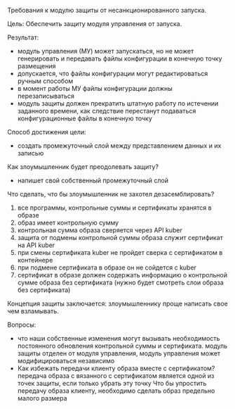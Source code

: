 Требования к модулю защиты от несанкционированного запуска.

Цель: Обеспечить защиту модуля управления от запуска.

Результат:
- модуль управления (МУ) может запускаться, но не может генерировать и передавать файлы конфигурации в конечную точку размещения
- допускается, что файлы конфигурации могут редактироваться ручным способом
- в момент работы МУ файлы конфигурации должны перезаписываться
- модуль защиты должен прекратить штатную работу по истечении заданного времени, как следствие перестанут подаваться конфигурационные файлы в конечную точку

Способ достижения цели:
- создать промежуточный слой между представлением данных и их записью

Как злоумышленник будет преодолевать защиту?
- напишет свой собственный промежуточный слой

Что сделать, что бы злоумышленник не захотел дезасемблировать?
1) все программы, контрольные суммы и сертификаты хранятся в образе
2) образ имеет контрольную сумму
3) контрольная сумма образа сверяется через API kuber
4) защита от подмены контрольной суммы образа служит сертификат на API kuber
5) при смены сертификата kuber не пройдет сверка с сертификатом в контейнере
6) при подмене сертификата в образе он не сойдется с kuber
7) сертификат в образе должен содержать информацию о контрольной сумме образа без сертификата (нужно будет смотреть слои образа без сертификата)

Концепция защиты заключается: злоумышленнику проще написать свое чем взламывать.

Вопросы:
- что наши собственные изменения могут вызывать необходимость постоянного обновления контрольной суммы и сертификата. 
    модуль защиты отделен от модуля управления, модуль управления может модифицироваться независимо
- Как избежать передачи клиенту образа вместе с сертификатом?
  передача образа с вязанного с сертификатом является одной из точек защиты, если только убрать эту точку
  Что бы упростить передачу образа клиенту, необходимо сделать образ предельно малого размера